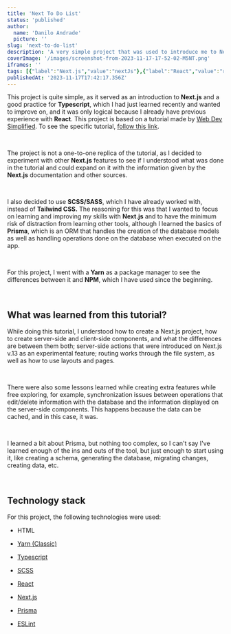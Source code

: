 ```yaml
---
title: 'Next To Do List'
status: 'published'
author:
  name: 'Danilo Andrade'
  picture: ''
slug: 'next-to-do-list'
description: 'A very simple project that was used to introduce me to Next.js (specifically Next v13) on a more practical way.'
coverImage: '/images/screenshot-from-2023-11-17-17-52-02-M5NT.png'
iframes: ''
tags: [{"label":"Next.js","value":"nextJs"},{"label":"React","value":"react"},{"label":"SCSS","value":"scss"},{"label":"Typescript","value":"typescript"},{"label":"HTML","value":"html"},{"label":"Prisma ORM","value":"prismaOrm"},{"label":"Web Development","value":"webDevelopment"},{"label":"Frontend Development","value":"frontendDevelopment"}]
publishedAt: '2023-11-17T17:42:17.356Z'
---
```


This project is quite simple, as it served as an introduction to **Next.js** and a good practice for **Typescript**, which I had just learned recently and wanted to improve on, and it was only logical because I already have previous experience with **React**. This project is based on a tutorial made by [Web Dev Simplified](https://www.youtube.com/@WebDevSimplified). To see the specific tutorial, [follow this link](https://www.youtube.com/watch?v=NgayZAuTgwM).

&nbsp;

The project is not a one-to-one replica of the tutorial, as I decided to experiment with other **Next.js** features to see if I understood what was done in the tutorial and could expand on it with the information given by the **Next.js** documentation and other sources.

&nbsp;

I also decided to use **SCSS/SASS**, which I have already worked with, instead of **Tailwind CSS.** The reasoning for this was that I wanted to focus on learning and improving my skills with **Next.js** and to have the minimum risk of distraction from learning other tools, although I learned the basics of **Prisma**, which is an ORM that handles the creation of the database models as well as handling operations done on the database when executed on the app.

&nbsp;

For this project, I went with a **Yarn** as a package manager to see the differences between it and **NPM**, which I have used since the beginning.

&nbsp;

## What was learned from this tutorial?

While doing this tutorial, I understood how to create a Next.js project, how to create server-side and client-side components, and what the differences are between them both; server-side actions that were introduced on Next.js v.13 as an experimental feature; routing works through the file system, as well as how to use layouts and pages.

&nbsp;

There were also some lessons learned while creating extra features while free exploring, for example, synchronization issues between operations that edit/delete information with the database and the information displayed on the server-side components. This happens because the data can be cached, and in this case, it was.

&nbsp;

I learned a bit about Prisma, but nothing too complex, so I can't say I've learned enough of the ins and outs of the tool, but just enough to start using it, like creating a schema, generating the database, migrating changes, creating data, etc.

&nbsp;

## Technology stack

For this project, the following technologies were used:

- HTML

- [Yarn (Classic)](https://classic.yarnpkg.com/lang/en/)

- [Typescript](https://www.typescriptlang.org/)

- [SCSS](https://sass-lang.com/)

- [React](https://react.dev/)

- [Next.js](https://nextjs.org/)

- [Prisma](https://www.prisma.io/)

- [ESLint](https://eslint.org/)